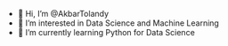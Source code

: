 - 👋 Hi, I’m @AkbarTolandy
- 👀 I’m interested in Data Science and Machine Learning
- 🌱 I’m currently learning Python for Data Science

<!---
AkbarTolandy/AkbarTolandy is a ✨ special ✨ repository because its `README.md` (this file) appears on your GitHub profile.
You can click the Preview link to take a look at your changes.
--->
